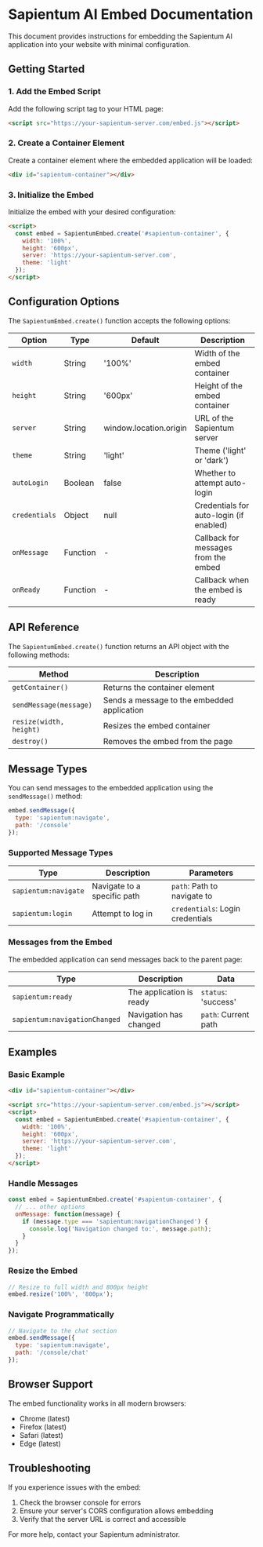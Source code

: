 # Sapientum AI Embed Documentation

This document provides instructions for embedding the Sapientum AI application into your website with minimal configuration.

## Getting Started

### 1. Add the Embed Script

Add the following script tag to your HTML page:

```html
<script src="https://your-sapientum-server.com/embed.js"></script>
```

### 2. Create a Container Element

Create a container element where the embedded application will be loaded:

```html
<div id="sapientum-container"></div>
```

### 3. Initialize the Embed

Initialize the embed with your desired configuration:

```html
<script>
  const embed = SapientumEmbed.create('#sapientum-container', {
    width: '100%',
    height: '600px',
    server: 'https://your-sapientum-server.com',
    theme: 'light'
  });
</script>
```

## Configuration Options

The `SapientumEmbed.create()` function accepts the following options:

| Option | Type | Default | Description |
| --- | --- | --- | --- |
| `width` | String | '100%' | Width of the embed container |
| `height` | String | '600px' | Height of the embed container |
| `server` | String | window.location.origin | URL of the Sapientum server |
| `theme` | String | 'light' | Theme ('light' or 'dark') |
| `autoLogin` | Boolean | false | Whether to attempt auto-login |
| `credentials` | Object | null | Credentials for auto-login (if enabled) |
| `onMessage` | Function | - | Callback for messages from the embed |
| `onReady` | Function | - | Callback when the embed is ready |

## API Reference

The `SapientumEmbed.create()` function returns an API object with the following methods:

| Method | Description |
| --- | --- |
| `getContainer()` | Returns the container element |
| `sendMessage(message)` | Sends a message to the embedded application |
| `resize(width, height)` | Resizes the embed container |
| `destroy()` | Removes the embed from the page |

## Message Types

You can send messages to the embedded application using the `sendMessage()` method:

```javascript
embed.sendMessage({
  type: 'sapientum:navigate',
  path: '/console'
});
```

### Supported Message Types

| Type | Description | Parameters |
| --- | --- | --- |
| `sapientum:navigate` | Navigate to a specific path | `path`: Path to navigate to |
| `sapientum:login` | Attempt to log in | `credentials`: Login credentials |

### Messages from the Embed

The embedded application can send messages back to the parent page:

| Type | Description | Data |
| --- | --- | --- |
| `sapientum:ready` | The application is ready | `status`: 'success' |
| `sapientum:navigationChanged` | Navigation has changed | `path`: Current path |

## Examples

### Basic Example

```html
<div id="sapientum-container"></div>

<script src="https://your-sapientum-server.com/embed.js"></script>
<script>
  const embed = SapientumEmbed.create('#sapientum-container', {
    width: '100%',
    height: '600px',
    server: 'https://your-sapientum-server.com',
    theme: 'light'
  });
</script>
```

### Handle Messages

```javascript
const embed = SapientumEmbed.create('#sapientum-container', {
  // ... other options
  onMessage: function(message) {
    if (message.type === 'sapientum:navigationChanged') {
      console.log('Navigation changed to:', message.path);
    }
  }
});
```

### Resize the Embed

```javascript
// Resize to full width and 800px height
embed.resize('100%', '800px');
```

### Navigate Programmatically

```javascript
// Navigate to the chat section
embed.sendMessage({
  type: 'sapientum:navigate',
  path: '/console/chat'
});
```

## Browser Support

The embed functionality works in all modern browsers:

- Chrome (latest)
- Firefox (latest)
- Safari (latest)
- Edge (latest)

## Troubleshooting

If you experience issues with the embed:

1. Check the browser console for errors
2. Ensure your server's CORS configuration allows embedding
3. Verify that the server URL is correct and accessible

For more help, contact your Sapientum administrator.